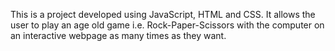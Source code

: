 This is a project developed using JavaScript, HTML and CSS. It allows the user to play an age old game i.e. Rock-Paper-Scissors with the computer on an interactive webpage as many times as they want.